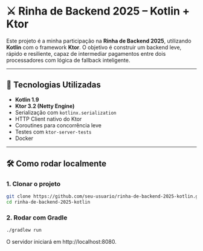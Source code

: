 # ⚔️ Rinha de Backend 2025 – Kotlin + Ktor

Este projeto é a minha participação na **Rinha de Backend 2025**, utilizando **Kotlin** com o framework **Ktor**. O objetivo é construir um backend leve, rápido e resiliente, capaz de intermediar pagamentos entre dois processadores com lógica de fallback inteligente.

---

## 🚀 Tecnologias Utilizadas

- **Kotlin 1.9**
- **Ktor 3.2 (Netty Engine)**
- Serialização com `kotlinx.serialization`
- HTTP Client nativo do Ktor
- Coroutines para concorrência leve
- Testes com `ktor-server-tests`
- Docker

---

## 🛠️ Como rodar localmente

### 1. Clonar o projeto

```bash
git clone https://github.com/seu-usuario/rinha-de-backend-2025-kotlin.git
cd rinha-de-backend-2025-kotlin
```

### 2. Rodar com Gradle
```bash
./gradlew run
```

O servidor iniciará em http://localhost:8080.
